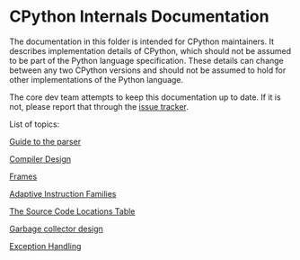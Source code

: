 
# CPython Internals Documentation

The documentation in this folder is intended for CPython maintainers.
It describes implementation details of CPython, which should not be
assumed to be part of the Python language specification. These details
can change between any two CPython versions and should not be assumed
to hold for other implementations of the Python language.

The core dev team attempts to keep this documentation up to date. If
it is not, please report that through the
[issue tracker](https://github.com/python/cpython/issues).

List of topics:

[Guide to the parser](parser.md)

[Compiler Design](compiler.md)

[Frames](frames.md)

[Adaptive Instruction Families](adaptive.md)

[The Source Code Locations Table](locations.md)

[Garbage collector design](garbage_collector.md)

[Exception Handling](exception_handling.md)
